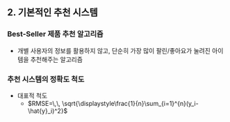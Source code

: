 ## 2. 기본적인 추천 시스템

### Best-Seller 제품 추천 알고리즘
- 개별 사용자의 정보를 활용하지 않고, 단순히 가장 많이 팔린/좋아요가 눌려진 아이템을 추천해주는 알고리즘

### 추천 시스템의 정확도 척도
- 대표적 척도
	- $RMSE=\,\, \sqrt{\displaystyle\frac{1}{n}\sum_{i=1}^{n}(y_i-\hat{y}_i)^2}$
